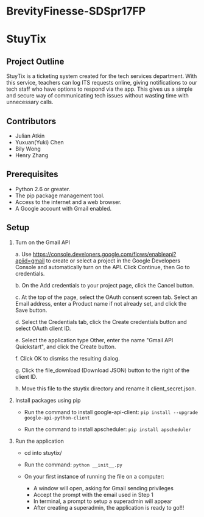 # BrevityFinesse-SDSpr17FP
# StuyTix

## Project Outline

StuyTix is a ticketing system created for the tech services department. With this service, teachers can log ITS requests online, giving notifications to our tech staff who have options to respond via the app. This gives us a simple and secure way of communicating tech issues without wasting time with unnecessary calls.

## Contributors

* Julian Atkin
* Yuxuan(Yuki) Chen
* Bily Wong
* Henry Zhang

## Prerequisites

* Python 2.6 or greater.
* The pip package management tool.
* Access to the internet and a web browser.
* A Google account with Gmail enabled.

## Setup

1. Turn on the Gmail API

    a. Use https://console.developers.google.com/flows/enableapi?apiid=gmail to create or select a project in the Google Developers Console and automatically turn on the API. Click Continue, then Go to credentials.

    b. On the Add credentials to your project page, click the Cancel button.

    c. At the top of the page, select the OAuth consent screen tab. Select an Email address, enter a Product name if not already set, and click the Save button.

    d. Select the Credentials tab, click the Create credentials button and select OAuth client ID.

    e. Select the application type Other, enter the name "Gmail API Quickstart", and click the Create button.

    f. Click OK to dismiss the resulting dialog.

    g. Click the file_download (Download JSON) button to the right of the client ID.

    h. Move this file to the stuytix directory and rename it client_secret.json.


2. Install packages using pip

    * Run the command to install google-api-client:
        ```pip install --upgrade google-api-python-client```

    * Run the command to install apscheduler:
        ```pip install apscheduler```


3. Run the application

    * cd into stuytix/

    * Run the command:
        ```python __init__.py```

    * On your first instance of running the file on a computer:
        - A window will open, asking for Gmail sending privileges
        - Accept the prompt with the email used in Step 1
        - In terminal, a prompt to setup a superadmin will appear
        - After creating a superadmin, the application is ready to go!!!
